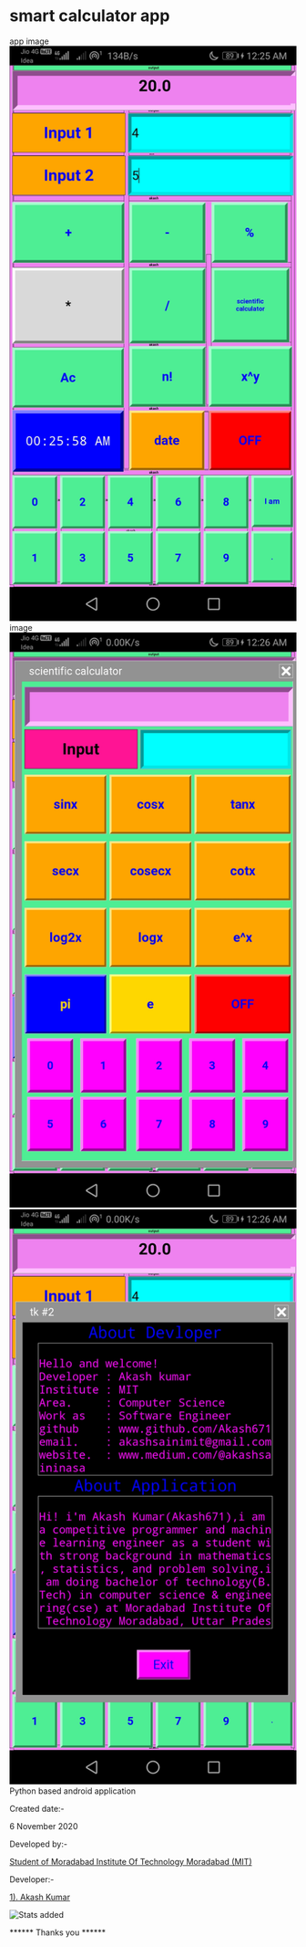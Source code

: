 # smart calculator app
app image
<br>
![image](https://github.com/Akash671/software/blob/main/smart_calculator/Screenshot_20210725_002558_ru.iiec.pydroid3.jpg)
<br>
image
<br>
![image](https://github.com/Akash671/software/blob/main/smart_calculator/Screenshot_20210725_002629_ru.iiec.pydroid3.jpg)
<br>
![image](https://github.com/Akash671/software/blob/main/smart_calculator/Screenshot_20210725_002638_ru.iiec.pydroid3.jpg)
<br>
Python based android application 

Created date:-

6 November 2020

Developed by:- 

<a href="https://www.mitmoradabad.edu.in">Student of Moradabad Institute Of Technology Moradabad
(MIT)</a>

Developer:-

<a href="https://github.com/Akash671">1). Akash Kumar</a>

![Stats added](https://github-readme-stats.vercel.app/api?username=Akash671&&show_icons=true)
<!--
![Languages Stats](https://github-readme-stats.vercel.app/api/top-langs/?username=Akash671)
-->

****** Thanks you ******
